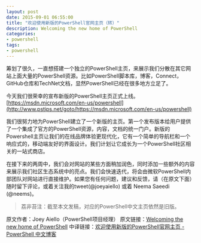 ```yaml
---
layout: post
date: 2015-09-01 06:55:00
title: "欢迎使用新版的PowerShell官网主页（转）"
description: Welcoming the new home of PowerShell
categories:
- powershell
tags:
- powershell
---
```

筹划了很久，一直想搭建一个独立的PowerShell主页，来展示我们分散在其它网站上面大量的PowerShell资源。比如PowerShell脚本库，博客，Connect，GitHub仓库和TechNet文档，显然PowerShell已经在很多地方立足了。

今天我们很荣幸的宣布新版的PowerShell主页正式上线。
[https://msdn.microsoft.com/en-us/powershell](http://www.pstips.net/goto/https://msdn.microsoft.com/en-us/powershell)

我们很努力地为PowerShell建立了一个新版的主页。第一个发布版本给用户提供了一个集成了官方的PowerShell资源，内容，文档的统一门户。新版的Powershell主页让我们的在线品牌体验更现代化，它有一个简单的导航栏和一个响应式的，移动端友好的界面设计。我们计划让它成长为一个PowerShell社区相关的一站式商店。

在接下来的两周中，我们会对网站的某些方面稍加润色，同时添加一些额外的内容来展示我们社区生态系统中的亮点。我们会快速迭代，将会由微软PowerShell内部团队对网站进行直接维护。如果您有任何问题，建议和反馈，请（在原文下面）随时留下评论，或着关注我的tweet(@joeyaiello) 或着 Neema Saeedi (@neems)。

> 荔非苔注：截至本文发稿，对应的PowerShell中文主页依然是旧版。

<!--more-->
原文作者：Joey Aiello（PowerShell项目经理）
原文链接：[Welcoming the new home of PowerShell](http://www.pstips.net/goto/http://blogs.msdn.com/b/powershell/archive/2015/07/20/welcoming-the-new-home-of-powershell.aspx)
中译链接：[欢迎使用新版的PowerShell官网主页 - PowerShell 中文博客](http://www.pstips.net/welcoming-the-new-home-of-powershell.html)
